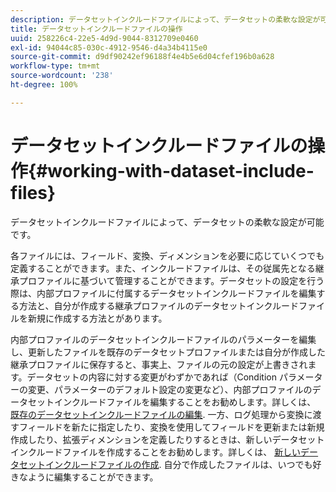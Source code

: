 ```yaml
---
description: データセットインクルードファイルによって、データセットの柔軟な設定が可能です。
title: データセットインクルードファイルの操作
uuid: 258226c4-22e5-4d9d-9044-8312709e0460
exl-id: 94044c85-030c-4912-9546-d4a34b4115e0
source-git-commit: d9df90242ef96188f4e4b5e6d04cfef196b0a628
workflow-type: tm+mt
source-wordcount: '238'
ht-degree: 100%

---
```


# データセットインクルードファイルの操作{#working-with-dataset-include-files}

データセットインクルードファイルによって、データセットの柔軟な設定が可能です。

各ファイルには、フィールド、変換、ディメンションを必要に応じていくつでも定義することができます。また、インクルードファイルは、その従属先となる継承プロファイルに基づいて管理することができます。データセットの設定を行う際は、内部プロファイルに付属するデータセットインクルードファイルを編集する方法と、自分が作成する継承プロファイルのデータセットインクルードファイルを新規に作成する方法とがあります。

内部プロファイルのデータセットインクルードファイルのパラメーターを編集し、更新したファイルを既存のデータセットプロファイルまたは自分が作成した継承プロファイルに保存すると、事実上、ファイルの元の設定が上書きされます。データセットの内容に対する変更がわずかであれば（Condition パラメーターの変更、パラメーターのデフォルト設定の変更など）、内部プロファイルのデータセットインクルードファイルを編集することをお勧めします。詳しくは、 [既存のデータセットインクルードファイルの編集](../../../../home/c-dataset-const-proc/c-dataset-inc-files/c-work-dataset-inc-files/t-edit-ex-dataset-inc-files.md#task-456c04e38ebc425fb35677a6bb6aa077). 一方、ログ処理から変換に渡すフィールドを新たに指定したり、変換を使用してフィールドを更新または新規作成したり、拡張ディメンションを定義したりするときは、新しいデータセットインクルードファイルを作成することをお勧めします。詳しくは、 [新しいデータセットインクルードファイルの作成](../../../../home/c-dataset-const-proc/c-dataset-inc-files/c-work-dataset-inc-files/t-create-new-dataset-inc-files.md#task-b29f30605c374a6ca747ac843337b06e). 自分で作成したファイルは、いつでも好きなように編集することができます。
